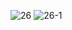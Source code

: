 ![26](https://user-images.githubusercontent.com/69049801/129013457-04994cd2-5047-4ef0-86c6-9e46b372c8dc.PNG)
![26-1](https://user-images.githubusercontent.com/69049801/129013460-619e84da-129d-4ac0-bd16-1fa9f1f9c898.PNG)
